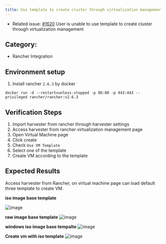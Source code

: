 ```yaml
---
title: Use template to create cluster through virtualization management
---
```


 * Related issue: [#1620](https://github.com/harvester/harvester/issues/1620) User is unable to use template to create cluster through virtualization management

## Category: 
* Rancher Integration

## Environment setup
1. Install rancher `2.6.3` by docker
```
docker run -d --restart=unless-stopped -p 80:80 -p 443:443 --privileged rancher/rancher:v2.6.3
```

## Verification Steps
1. Import harvester from rancher through harvester settings
1. Access harvester from rancher virtualization management page
1. Open Virtual Machine page 
1. Click create 
1. Check `Use VM Template`
1. Select one of the template
1. Create VM according to the template 

## Expected Results
Access harvester from Rancher, on virtual machine page can load default three template to create VM. 

**iso image base template**

![image](https://user-images.githubusercontent.com/29251855/145583546-59cea4ea-4072-437e-9cf7-2449776abb56.png)

**raw image base template**
![image](https://user-images.githubusercontent.com/29251855/145583593-5aa7c897-f3dc-4fa1-9b94-750794a3e88e.png)

**windows iso image base tempalte**
![image](https://user-images.githubusercontent.com/29251855/145583672-72255932-72ee-4a88-b38a-8830789040c8.png)

**Create vm with iso template**
![image](https://user-images.githubusercontent.com/29251855/145586368-5a5b640b-3955-403b-8149-ff8657e2aa26.png)
